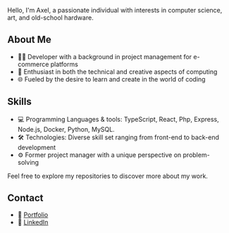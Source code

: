 Hello, I'm Axel, a passionate individual with interests in computer science, art, and old-school hardware.

## About Me

- 👨‍💻 Developer with a background in project management for e-commerce platforms
- 🎨 Enthusiast in both the technical and creative aspects of computing
- 🌐 Fueled by the desire to learn and create in the world of coding

## Skills

- 💻 Programming Languages & tools: TypeScript, React, Php, Express, Node.js, Docker, Python, MySQL.
- 🛠️ Technologies: Diverse skill set ranging from front-end to back-end development
- ⚙️ Former project manager with a unique perspective on problem-solving

Feel free to explore my repositories to discover more about my work.

## Contact
- 📁 [Portfolio](https://axelchicheportiche.vercel.app/)
- 💼 [LinkedIn](https://www.linkedin.com/in/axel-chicheportiche)
